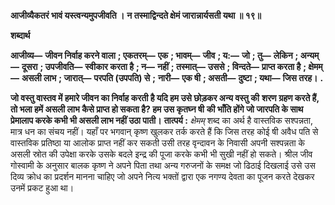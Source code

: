 **आजीव्यैकतरं भावं यस्त्वन्यमुपजीवति ।** **न तस्माद्विन्दते क्षेमं जारान्नार्यसती यथा ॥ १९॥** 

**शब्दार्थ** 

**आजीव्य—** **जीवन निर्वाह करने वाला** **; एकतरम्—** **एक** **; भावम्—** **जीव** **; य:—** **जो** **; तु—** **लेकिन** **; अन्यम्—** **दूसरा** **; उपजीवति—** **स्वीकार करता है** **; न—** **नहीं** **; तस्मात्—** **उससे** **; विन्दते—** **प्राप्त करता है** **; क्षेमम्—** **असली लाभ** **; जारात्—** **परपति (उपपति) से** **;** **नारी—** **एक षी** **; असती—** **दुष्टा** **; यथा—** **जिस तरह।** **.** 

**जो वस्तु वास्तव में हमारे जीवन का निर्वाह करती है यदि हम उसे छोड़कर अन्य वस्तु की** **शरण ग्रहण करते हैं, तो भला हमें असली लाभ कैसे प्राप्त हो सकता है? हम उस कृतघ्न षी** **की भाँति होंगे जो जारपति के साथ प्रेमालाप करके कभी भी असली लाभ नहीं उठा पाती।** **तात्पर्य :** *क्षेमम्* शब्द का अर्थ है वास्तविक सश्पन्नता, मात्र धन का संचय नहीं। यहाँ पर भगवान् कृष्ण खुलकर तर्क करते हैं कि जिस तरह कोई षी अवैध पति से वास्तविक प्रतिष्ठा या आलोक प्राप्त नहीं कर सकती उसी तरह वृन्दावन के निवासी अपनी सश्पन्नता के असली स्रोत की उपेक्षा करके उसके बदले इन्द्र की पूजा करके कभी भी सुखी नहीं हो सकते। श्रील जीव गोस्वामी के अनुसार बालक कृष्ण ने अपने पिता तथा अन्य गरुजनों के समक्ष जो ढिठाई दिखलाई उसे उस दिव्य क्रोध का प्रदर्शन मानना चाहिए जो अपने नित्य भक्तों द्वारा एक नगण्य देवता का पूजन करते देखकर उनमें प्रकट हुआ था।  